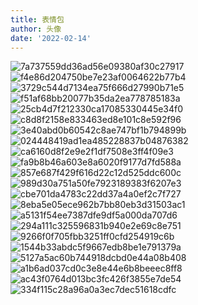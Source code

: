 ```yaml
---
title: 表情包
author: 头像
date: '2022-02-14'
---
```

<script>
var element = document.images;
for (var i=0,len=element.length; i<len; i++){   
    var element_item = element[i];
    //然后对该标签的属性进行设值,使用setAttribute("","")方法来实现，第一个参数是指属性值，
    //第二个参数指具体修改的值，如果标签原先有这个属性，则直接替换原来的值，否则重新添加一个新的属性给对应的标签
    element_item.setAttribute("referrerPolicy","no-referrer");
}
</script>
![7a737559dd36ad56e09380af30c27917](https://mmbiz.qpic.cn/mmbiz_jpg/RVJ2AiaF8ZvnM4gVYKr8XCDkbq1TSn2bjZnbRQRLxJVSCYxnKfcnicluP1xkZVuKo2hV5okicH6m6F7vBWpgApQBg/640?wx_fmt=jpeg&wxfrom=5&wx_lazy=1&wx_co=1)
![f4e86d204750be7e23af0064622b77b4](https://mmbiz.qpic.cn/mmbiz_jpg/RVJ2AiaF8ZvnM4gVYKr8XCDkbq1TSn2bjzicBAIDzMrQWCicTicBqEQibPr51c71W6QnTvia6alNWSKp2pRUhia06pHlw/640?wx_fmt=jpeg&wxfrom=5&wx_lazy=1&wx_co=1)
![3729c544d7134ea75f666d27990b71e5](https://mmbiz.qpic.cn/mmbiz_jpg/RVJ2AiaF8ZvnM4gVYKr8XCDkbq1TSn2bj8x5X0KIeFvaxbY1EM0U7nAPEceh3Pw2vsqnNxCADsu6GHmhBicefywg/640?wx_fmt=jpeg&wxfrom=5&wx_lazy=1&wx_co=1)
![f51af68bb20077b35da2ea778785183a](https://mmbiz.qpic.cn/mmbiz_jpg/RVJ2AiaF8ZvnM4gVYKr8XCDkbq1TSn2bjFGSBAdhpiaB73CYU4hvqTDNRIhUBbMkEbkEibMkMtbau0rwwGfns5KCQ/640?wx_fmt=jpeg&wxfrom=5&wx_lazy=1&wx_co=1)
![25cb4d7f212330ca17085330445e34f0](https://mmbiz.qpic.cn/mmbiz_jpg/RVJ2AiaF8ZvnM4gVYKr8XCDkbq1TSn2bjlCV0y0Liavcf5CgrGgFLD8yPuInia0ibmvkIMwrxf1j24nqyNfp2OMfqw/640?wx_fmt=jpeg&wxfrom=5&wx_lazy=1&wx_co=1)
![c8d8f2158e833463ed8e101c8e592f96](https://mmbiz.qpic.cn/mmbiz_jpg/RVJ2AiaF8ZvnM4gVYKr8XCDkbq1TSn2bja29L04kKb3TVSgdzzfm4Qrfcpu0iaBotcldSpweNzbekialB86BrXKuQ/640?wx_fmt=jpeg&wxfrom=5&wx_lazy=1&wx_co=1)
![3e40abd0b60542c8ae747bf1b794899b](https://mmbiz.qpic.cn/mmbiz_jpg/RVJ2AiaF8ZvnM4gVYKr8XCDkbq1TSn2bj1DAgvdJAGDu0cUm4xJtzWxf8JnIB8pWy9MUea9JaQh4MxcKDAyVMmw/640?wx_fmt=jpeg&wxfrom=5&wx_lazy=1&wx_co=1)
![024448419ad1ea485228837b04876382](https://mmbiz.qpic.cn/mmbiz_jpg/RVJ2AiaF8ZvnM4gVYKr8XCDkbq1TSn2bjJGoueTtmwjZeqAtmgelRAoeQOxDtomb7Ux7jsFfpAfPySqawcd3V4w/640?wx_fmt=jpeg&wxfrom=5&wx_lazy=1&wx_co=1)
![ca6160d8f2e9e2f1df7508e3ff4f09e3](https://mmbiz.qpic.cn/mmbiz_jpg/RVJ2AiaF8ZvnM4gVYKr8XCDkbq1TSn2bjPT5wv7Nqm9NFkiaX10o9PGUyViaS5dHT8FRJtqSdaj5Fr9asLeiacvDkA/640?wx_fmt=jpeg&wxfrom=5&wx_lazy=1&wx_co=1)
![fa9b8b46a603e8a6020f9177d7fd588a](https://mmbiz.qpic.cn/mmbiz_jpg/RVJ2AiaF8ZvnM4gVYKr8XCDkbq1TSn2bj0UAtTicl8NTU9cBRE3WjlTOgdDSr7kgTEHZHCBhqwNS6NsCkRP5mEicg/640?wx_fmt=jpeg&wxfrom=5&wx_lazy=1&wx_co=1)
![857e687f429f616d22c12d525ddc600c](https://mmbiz.qpic.cn/mmbiz_jpg/RVJ2AiaF8ZvkibcnBia49aCDltxU1JbUFdJpKQVpE89K9icuWjsiafiaPknTDUMkFrgwbjD9SCPa1QPk7I0HPZg9riaGg/640?wx_fmt=jpeg&wxfrom=5&wx_lazy=1&wx_co=1)
![989d30a751a50fe7923189383f6207e3](https://mmbiz.qpic.cn/mmbiz_jpg/RVJ2AiaF8ZvkibcnBia49aCDltxU1JbUFdJicc35SBeEV8YgAEbP0n70VMcib44jsAPcu9L9zR9VyNXc0SaIAjpBpLw/640?wx_fmt=jpeg&wxfrom=5&wx_lazy=1&wx_co=1)
![cbe701da4783c22dd37a4a0ef2c7f727](https://mmbiz.qpic.cn/mmbiz_jpg/RVJ2AiaF8ZvkorVmDvD6ictxFicAStcE9xDibdDkFaMspuc6zAAdlR9NXNJgb7V6W9XQTUkNLyfxcZyhbrgCsOk1fA/640?wx_fmt=jpeg&wxfrom=5&wx_lazy=1&wx_co=1)
![8eba5e05ece962b7bb80eb3d31503ac1](https://mmbiz.qpic.cn/mmbiz_gif/RVJ2AiaF8ZvnM4gVYKr8XCDkbq1TSn2bjNsfGdkd1AA3gKOfBogPyDTKbcOYw5dpd5fcVSDhiaPr7iboCpbiaf8auA/640?wx_fmt=gif&wxfrom=5&wx_lazy=1)
![a5131f54ee7387dfe9df5a000da707d6](https://mmbiz.qpic.cn/mmbiz_gif/RVJ2AiaF8ZvnM4gVYKr8XCDkbq1TSn2bj0x9YMjqnE3cOvs6uQozmKHibib7tuSk2FqKp1ebLGghkz6pGiawekUplg/640?wx_fmt=gif&wxfrom=5&wx_lazy=1)
![294a111c325596831b940e2e69c8e751](https://mmbiz.qpic.cn/mmbiz_gif/RVJ2AiaF8ZvnM4gVYKr8XCDkbq1TSn2bjD57l1rgrAeCv7LqWCQxKTWicy3wUsbQKHwqnHic1VMBpic89w73oeVKSA/640?wx_fmt=gif&wxfrom=5&wx_lazy=1)
![9266f0f705fbb3251ff0cfd254919c6b](https://mmbiz.qpic.cn/mmbiz_gif/RVJ2AiaF8ZvnM4gVYKr8XCDkbq1TSn2bjaqXHGyfZqlGK2Pv5ia0kSwP2BJdSCG5CHUudrYashOJAF56AospK8gQ/640?wx_fmt=gif&wxfrom=5&wx_lazy=1)
![1544b33abdc5f9667edb8be1e791379a](https://mmbiz.qpic.cn/mmbiz_gif/RVJ2AiaF8ZvnM4gVYKr8XCDkbq1TSn2bjkLBx2CrcqvA499MicRvajHsKfjfZDpXapuf4Zcpm0Yf6A290XL1rzwA/640?wx_fmt=gif&wxfrom=5&wx_lazy=1)
![5127a5ac60b744918dcbd0e44a08b408](https://mmbiz.qpic.cn/mmbiz_gif/RVJ2AiaF8ZvnM4gVYKr8XCDkbq1TSn2bjThkFic7WwTKpkPynUTXLTJXZYfibNNf7XZ1mDW7BAxg4o3s51P50C07Q/640?wx_fmt=gif&wxfrom=5&wx_lazy=1)
![a1b6ad037cd0c3e8e44e6b8beeec8ff8](https://mmbiz.qpic.cn/mmbiz_gif/RVJ2AiaF8ZvnM4gVYKr8XCDkbq1TSn2bjlfTn1aicgBqMVL7cqp9s2AiayskiajDeH5gL9rh6E5KLOeQPSn74Q41Hg/640?wx_fmt=gif&wxfrom=5&wx_lazy=1)
![ac43f0764d013bc3fc426f3855e7de54](https://mmbiz.qpic.cn/mmbiz_gif/RVJ2AiaF8ZvnM4gVYKr8XCDkbq1TSn2bjMqpgliac85Doa2wk4d5oj0x8iaF9SibZ6twmtqo66ICCbV62PfmjDiaeOA/640?wx_fmt=gif&wxfrom=5&wx_lazy=1)
![334f115c28a96a0a3ec7dec51618cdfc](https://mmbiz.qpic.cn/mmbiz_gif/RVJ2AiaF8ZvnM4gVYKr8XCDkbq1TSn2bjZNk4go2QQWWWSyO2COKyy7JIHQQibIXicLibVDSicc0dneKuf0zgmREqRw/640?wx_fmt=gif&wxfrom=5&wx_lazy=1)



